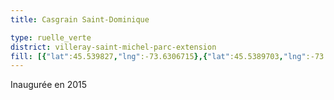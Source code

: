 ```yaml
---
title: Casgrain Saint-Dominique

type: ruelle_verte
district: villeray-saint-michel-parc-extension
fill: [{"lat":45.539827,"lng":-73.6306715},{"lat":45.5389703,"lng":-73.6277962}]
---
```


Inaugurée en 2015